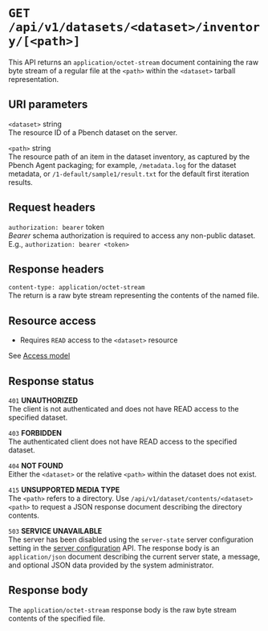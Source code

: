 # `GET /api/v1/datasets/<dataset>/inventory/[<path>]`

This API returns an `application/octet-stream` document containing the raw byte
stream of a regular file at the `<path>` within the `<dataset>` tarball
representation.

## URI parameters

`<dataset>` string \
The resource ID of a Pbench dataset on the server.

`<path>`    string \
The resource path of an item in the dataset inventory, as captured by the
Pbench Agent packaging; for example, `/metadata.log` for the dataset metadata,
or `/1-default/sample1/result.txt` for the default first iteration results.

## Request headers

`authorization: bearer` token \
*Bearer* schema authorization is required to access any non-public dataset.
E.g., `authorization: bearer <token>`

## Response headers

`content-type: application/octet-stream` \
The return is a raw byte stream representing the contents of the named file.

## Resource access

* Requires `READ` access to the `<dataset>` resource

See [Access model](../access_model.md)

## Response status

`401`   **UNAUTHORIZED** \
The client is not authenticated and does not have READ access to the specified
dataset.

`403`   **FORBIDDEN** \
The authenticated client does not have READ access to the specified dataset.

`404`   **NOT FOUND** \
Either the `<dataset>` or the relative `<path>` within the dataset does not
exist.

`415` **UNSUPPORTED MEDIA TYPE** \
The `<path>` refers to a directory. Use
`/api/v1/dataset/contents/<dataset><path>` to request a JSON response document
describing the directory contents.

`503`   **SERVICE UNAVAILABLE** \
The server has been disabled using the `server-state` server configuration
setting in the [server configuration](./server_config.md) API. The response
body is an `application/json` document describing the current server state,
a message, and optional JSON data provided by the system administrator.

## Response body

The `application/octet-stream` response body is the raw byte stream contents of
the specified file.

